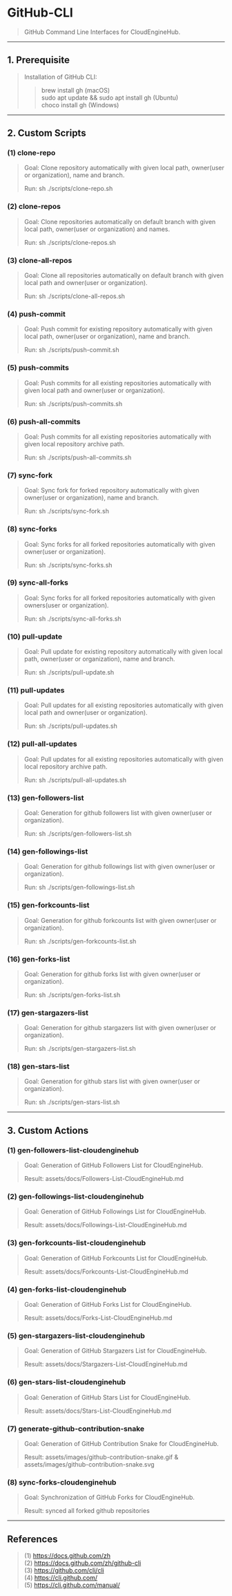 # GitHub-CLI

> GitHub Command Line Interfaces for CloudEngineHub.

---

## 1. Prerequisite

> Installation of GitHub CLI: 
>> brew install gh (macOS)<br>
>> sudo apt update && sudo apt install gh (Ubuntu)<br>
>> choco install gh (Windows)<br>

---

## 2. Custom Scripts

### (1) clone-repo

> Goal: Clone repository automatically with given local path, owner(user or organization), name and branch.
> 
> Run: sh ./scripts/clone-repo.sh

### (2) clone-repos

> Goal: Clone repositories automatically on default branch with given local path, owner(user or organization) and names.
> 
> Run: sh ./scripts/clone-repos.sh

### (3) clone-all-repos

> Goal: Clone all repositories automatically on default branch with given local path and owner(user or organization).
> 
> Run: sh ./scripts/clone-all-repos.sh

### (4) push-commit

> Goal: Push commit for existing repository automatically with given local path, owner(user or organization), name and branch.
> 
> Run: sh ./scripts/push-commit.sh

### (5) push-commits

> Goal: Push commits for all existing repositories automatically with given local path and owner(user or organization).
> 
> Run: sh ./scripts/push-commits.sh

### (6) push-all-commits

> Goal: Push commits for all existing repositories automatically with given local repository archive path.
> 
> Run: sh ./scripts/push-all-commits.sh

### (7) sync-fork

> Goal: Sync fork for forked repository automatically with given owner(user or organization), name and branch.
> 
> Run: sh ./scripts/sync-fork.sh

### (8) sync-forks

> Goal: Sync forks for all forked repositories automatically with given owner(user or organization).
> 
> Run: sh ./scripts/sync-forks.sh

### (9) sync-all-forks

> Goal: Sync forks for all forked repositories automatically with given owners(user or organization).
> 
> Run: sh ./scripts/sync-all-forks.sh

### (10) pull-update

> Goal: Pull update for existing repository automatically with given local path, owner(user or organization), name and branch.
> 
> Run: sh ./scripts/pull-update.sh

### (11) pull-updates

> Goal: Pull updates for all existing repositories automatically with given local path and owner(user or organization).
> 
> Run: sh ./scripts/pull-updates.sh

### (12) pull-all-updates

> Goal: Pull updates for all existing repositories automatically with given local repository archive path.
> 
> Run: sh ./scripts/pull-all-updates.sh

### (13) gen-followers-list

> Goal: Generation for github followers list with given owner(user or organization).
> 
> Run: sh ./scripts/gen-followers-list.sh

### (14) gen-followings-list

> Goal: Generation for github followings list with given owner(user or organization).
> 
> Run: sh ./scripts/gen-followings-list.sh

### (15) gen-forkcounts-list

> Goal: Generation for github forkcounts list with given owner(user or organization).
> 
> Run: sh ./scripts/gen-forkcounts-list.sh

### (16) gen-forks-list

> Goal: Generation for github forks list with given owner(user or organization).
> 
> Run: sh ./scripts/gen-forks-list.sh

### (17) gen-stargazers-list

> Goal: Generation for github stargazers list with given owner(user or organization).
> 
> Run: sh ./scripts/gen-stargazers-list.sh

### (18) gen-stars-list

> Goal: Generation for github stars list with given owner(user or organization).
> 
> Run: sh ./scripts/gen-stars-list.sh

---

## 3. Custom Actions

### (1) gen-followers-list-cloudenginehub

> Goal: Generation of GitHub Followers List for CloudEngineHub.
>
> Result: assets/docs/Followers-List-CloudEngineHub.md

### (2) gen-followings-list-cloudenginehub

> Goal: Generation of GitHub Followings List for CloudEngineHub.
>
> Result: assets/docs/Followings-List-CloudEngineHub.md

### (3) gen-forkcounts-list-cloudenginehub

> Goal: Generation of GitHub Forkcounts List for CloudEngineHub.
>
> Result: assets/docs/Forkcounts-List-CloudEngineHub.md

### (4) gen-forks-list-cloudenginehub

> Goal: Generation of GitHub Forks List for CloudEngineHub.
>
> Result: assets/docs/Forks-List-CloudEngineHub.md

### (5) gen-stargazers-list-cloudenginehub

> Goal: Generation of GitHub Stargazers List for CloudEngineHub.
>
> Result: assets/docs/Stargazers-List-CloudEngineHub.md

### (6) gen-stars-list-cloudenginehub

> Goal: Generation of GitHub Stars List for CloudEngineHub.
>
> Result: assets/docs/Stars-List-CloudEngineHub.md

### (7) generate-github-contribution-snake

> Goal: Generation of GitHub Contribution Snake for CloudEngineHub.
>
> Result: assets/images/github-contribution-snake.gif & assets/images/github-contribution-snake.svg

### (8) sync-forks-cloudenginehub

> Goal: Synchronization of GitHub Forks for CloudEngineHub.
>
> Result: synced all forked github repositories

---

## References

> (1) https://docs.github.com/zh<br>
> (2) https://docs.github.com/zh/github-cli<br>
> (3) https://github.com/cli/cli<br>
> (4) https://cli.github.com/<br>
> (5) https://cli.github.com/manual/<br>

